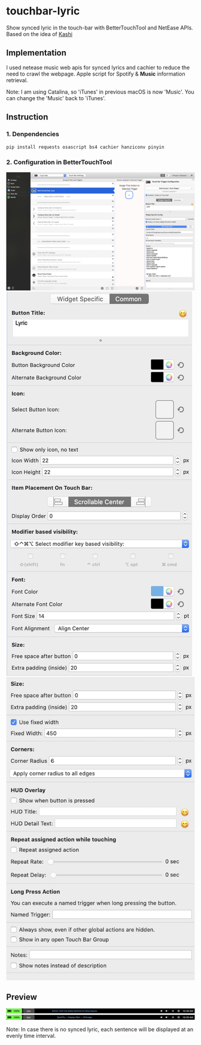 # touchbar-lyric

Show synced lyric in the touch-bar with BetterTouchTool and NetEase APIs. Based on the idea of [Kashi](https://community.folivora.ai/t/kashi-show-current-song-lyrics-on-touch-bar-spotify-itunes-youtube/6301)

## Implementation

I used netease music web apis for synced lyrics and cachier to reduce the need to crawl the webpage. Apple script for Spotify & **Music** information retrieval.

Note: I am using Catalina, so 'iTunes' in previous macOS is now 'Music'. You can change the 'Music' back to 'iTunes'.

## Instruction

### 1. Denpendencies

```shell
pip install requests osascript bs4 cachier hanziconv pinyin
```

### 2. Configuration in BetterTouchTool

![Basic Configuration](./config.jpg)
![Basic Configuration](./config2.jpg)
![Basic Configuration](./config3.jpg)

## Preview

![Preview](./preview1.png)
![Preview](./preview2.png)

Note: In case there is no synced lyric, each sentence will be displayed at an evenly time interval.
